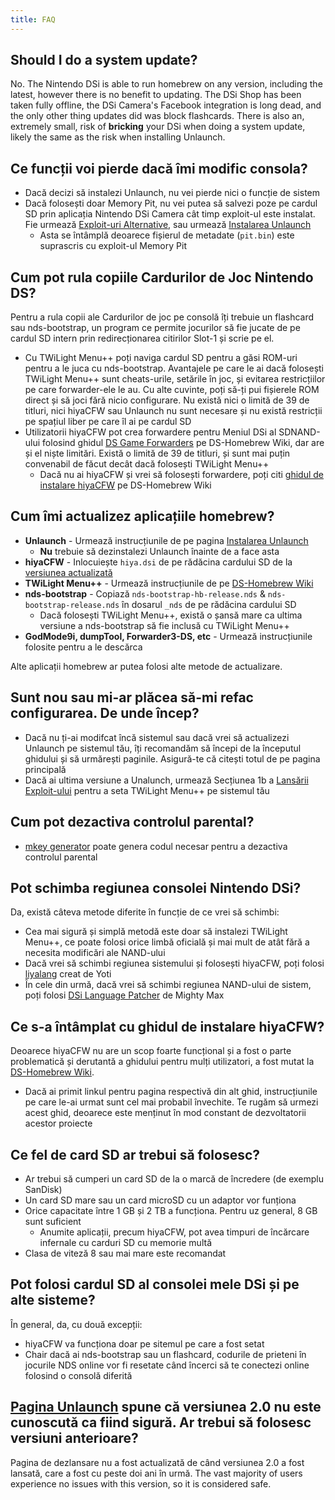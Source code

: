 ```yaml
---
title: FAQ
---
```


## Should I do a system update?
No. The Nintendo DSi is able to run homebrew on any version, including the latest, however there is no benefit to updating. The DSi Shop has been taken fully offline, the DSi Camera's Facebook integration is long dead, and the only other thing updates did was block flashcards. There is also an, extremely small, risk of **bricking** your DSi when doing a system update, likely the same as the risk when installing Unlaunch.

## Ce funcții voi pierde dacă îmi modific consola?
- Dacă decizi să instalezi Unlaunch, nu vei pierde nici o funcție de sistem
- Dacă folosești doar Memory Pit, nu vei putea să salvezi poze pe cardul SD prin aplicația Nintendo DSi Camera cât timp exploit-ul este instalat. Fie urmează [Exploit-uri Alternative](alternate-exploits), sau urmează [Instalarea Unlaunch](installing-unlaunch)
   - Asta se întâmplă deoarece fișierul de metadate (`pit.bin`) este suprascris cu exploit-ul Memory Pit

## Cum pot rula copiile Cardurilor de Joc Nintendo DS?
Pentru a rula copii ale Cardurilor de joc pe consolă îți trebuie un flashcard sau nds-bootstrap, un program ce permite jocurilor să fie jucate de pe cardul SD intern prin redirecționarea citirilor Slot-1 și scrie pe el.
- Cu TWiLight Menu++ poți naviga cardul SD pentru a găsi ROM-uri pentru a le juca cu nds-bootstrap. Avantajele pe care le ai dacă folosești TWiLight Menu++ sunt cheats-urile, setările în joc, și evitarea restricțiilor pe care forwarder-ele le au. Cu alte cuvinte, poți să-ți pui fișierele ROM direct și să joci fără nicio configurare. Nu există nici o limită de 39 de titluri, nici hiyaCFW sau Unlaunch nu sunt necesare și nu există restricții pe spațiul liber pe care îl ai pe cardul SD
- Utilizatorii hiyaCFW pot crea forwardere pentru Meniul DSi al SDNAND-ului folosind ghidul [DS Game Forwarders](https://wiki.ds-homebrew.com/ds-index/forwarders?tab=tab-dsi-sd-card) pe DS-Homebrew Wiki, dar are și el niște limitări. Există o limită de 39 de titluri, și sunt mai puțin convenabil de făcut decât dacă folosești TWiLight Menu++
   - Dacă nu ai hiyaCFW și vrei să folosești forwardere, poți citi [ghidul de instalare hiyaCFW](https://wiki.ds-homebrew.com/hiyacfw/installing) pe DS-Homebrew Wiki

## Cum îmi actualizez aplicațiile homebrew?
- **Unlaunch** - Urmează instrucțiunile de pe pagina [Instalarea Unlaunch](installing-unlaunch)
   - **Nu** trebuie să dezinstalezi Unlaunch înainte de a face asta
- **hiyaCFW** - Inlocuiește `hiya.dsi` de pe rădăcina cardului SD de la [versiunea actualizată](https://github.com/RocketRobz/hiyaCFW/releases)
- **TWiLight Menu++** - Urmează instrucțiunile de pe [DS-Homebrew Wiki](https://wiki.ds-homebrew.com/twilightmenu/updating-dsi)
- **nds-bootstrap** - Copiază `nds-bootstrap-hb-release.nds` & `nds-bootstrap-release.nds` în dosarul `_nds` de pe rădăcina cardului SD
   - Dacă folosești TWiLight Menu++, există o șansă mare ca ultima versiune a nds-bootstrap să fie inclusă cu TWiLight Menu++
- **GodMode9i, dumpTool, Forwarder3-DS, etc** - Urmează instrucțiunile folosite pentru a le descărca

Alte aplicații homebrew ar putea folosi alte metode de actualizare.

## Sunt nou sau mi-ar plăcea să-mi refac configurarea. De unde încep?
- Dacă nu ți-ai modifcat încă sistemul sau dacă vrei să actualizezi Unlaunch pe sistemul tău, îți recomandăm să începi de la începutul ghidului și să urmărești paginile. Asigură-te că citești totul de pe pagina principală
- Dacă ai ultima versiune a Unalunch, urmează Secțiunea 1b a [Lansării Exploit-ului](launching-the-exploit.html#twilight-menu) pentru a seta TWiLight Menu++ pe sistemul tău

## Cum pot dezactiva controlul parental?
- [mkey generator](https://mkey.salthax.org) poate genera codul necesar pentru a dezactiva controlul parental

## Pot schimba regiunea consolei Nintendo DSi?
Da, există câteva metode diferite în funcție de ce vrei să schimbi:
- Cea mai sigură și simplă metodă este doar să instalezi TWiLight Menu++, ce poate folosi orice limbă oficială și mai mult de atât fără a necesita modificări ale NAND-ului
- Dacă vrei să schimbi regiunea sistemului și folosești hiyaCFW, poți folosi [liyalang](https://github.com/Yoti/cli_hiyalang/releases) creat de Yoti
- În cele din urmă, dacă vrei să schimbi regiunea NAND-ului de sistem, poți folosi [DSi Language Patcher](https://gbatemp.net/threads/release-dsi-language-patcher.582836/) de Mighty Max

## Ce s-a întâmplat cu ghidul de instalare hiyaCFW?
Deoarece hiyaCFW nu are un scop foarte funcțional și a fost o parte problematică și derutantă a ghidului pentru mulți utilizatori, a fost mutat la [DS-Homebrew Wiki](https://wiki.ds-homebrew.com/hiyacfw/installing).
- Dacă ai primit linkul pentru pagina respectivă din alt ghid, instrucțiunile pe care le-ai urmat sunt cel mai probabil învechite. Te rugăm să urmezi acest ghid, deoarece este menținut în mod constant de dezvoltatorii acestor proiecte

## Ce fel de card SD ar trebui să folosesc?
- Ar trebui să cumperi un card SD de la o marcă de încredere (de exemplu SanDisk)
- Un card SD mare sau un card microSD cu un adaptor vor funționa
- Orice capacitate între 1 GB și 2 TB a funcționa. Pentru uz general, 8 GB sunt suficient
  - Anumite aplicații, precum hiyaCFW, pot avea timpuri de încărcare infernale cu carduri SD cu memorie multă
- Clasa de viteză 8 sau mai mare este recomandat

## Pot folosi cardul SD al consolei mele DSi și pe alte sisteme?
În general, da, cu două excepții:
- hiyaCFW va funcționa doar pe sitemul pe care a fost setat
- Chair dacă ai nds-bootstrap sau un flashcard, codurile de prieteni în jocurile NDS online vor fi resetate când încerci să te conectezi online folosind o consolă diferită

## [Pagina Unlaunch](https://problemkaputt.de/unlaunch.htm) spune că versiunea 2.0 nu este cunoscută ca fiind sigură. Ar trebui să folosesc versiuni anterioare?
Pagina de dezlansare nu a fost actualizată de când versiunea 2.0 a fost lansată, care a fost cu peste doi ani în urmă. The vast majority of users experience no issues with this version, so it is considered safe.
